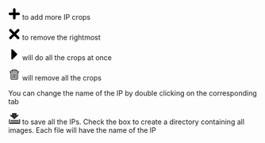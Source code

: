 <img src="../../resources/icons/plus.png" width="24" /> to add more IP crops 

<img src="../../resources/icons/remove.png" width="24" /> to remove the rightmost

<img src="../../resources/icons/run.png" width="24" /> will do all the crops at once

<img src="../../resources/icons/trash.png" width="24" /> will remove all the crops

You can change the name of the IP by double clicking on the corresponding tab

<img src="../../resources/icons/save.png" width="24" /> to save all the IPs. Check the box to create a directory containing all images. Each file will have the name of the IP




